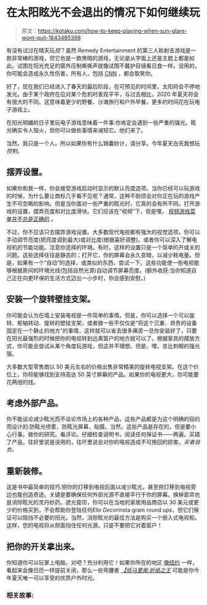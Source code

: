 # 在太阳眩光不会退出的情况下如何继续玩

> 原文：<https://kotaku.com/how-to-keep-playing-when-sun-glare-wont-quit-1843485398>

有没有试过在晴天玩*控*？虽然 Remedy Entertainment 的第三人称射击游戏是一款非常棒的游戏，但它也是一款黑暗的游戏，无论是从字面上还是主题上都是如此。试图在阳光充足的窗外压制嘶嘶声就像试图不戴护目镜看日食一样。没用的，你可能会造成永久性伤害，所有人，包括 [CNN](https://www.cnn.com/2017/08/21/politics/trump-solar-eclipse/index.html) ，都会取笑你。



好了，现在我们已经进入了春天的最后阶段，在可预见的时间里，太阳将会不停地发光。由于某个政府在应对某个危机时表现平平，与过去相比，2020 年夏天将会有很大的不同。这意味着更少的野餐、沙滩旅行和户外早餐，更多的时间花在玩电子游戏上。

在阳光明媚的日子里玩电子游戏意味着一件事:你肯定会遇到一些严重的强光。眩光确实令人恼火，但你可以做些事情来减轻它。他们来了。

当然，我只是一个人。所以如果你有什么锦囊妙计，请分享。今年夏天白天我想玩*控制*。

## 摆弄设置。

如果你和我一样，你会接受游戏启动时显示的默认亮度选项。当你已经可以玩游戏的时候，为什么要让商标几乎看不见呢？通常，这种不耐烦会对你正在玩的游戏产生不可忽略的影响。但是当你面对一些严重的眩光时，它真的会有所不同。打开游戏的设置，摆弄亮度和对比度滑块。它们应该在“视频”下，但是嘿， [视频游戏菜单并不总是正确的](https://kotaku.com/the-ten-commandments-of-video-game-menus-sinners-and-s-5960230) 。

不过，你不应该只去摆弄游戏设置。大多数现代电视都有强大的视觉选项。你可以手动调节亮度(把亮度调到最大)或对比度(根据喜好调整)。或者你可以深入了解电视机的节能功能。注意你选择的环境。有时，这样的设置只是一个简单的开或关的问题。这些选择往往是静态的；打开它，你的屏幕会永久变暗，以减少耗电量。但是，如果有一个“自动”的选择，或类似的东西，尝试一下。这些功能使一些电视能够根据房间的环境光线(包括自然光源)自动调节屏幕亮度。(额外收获:当你知道自己正在向更环保的生活方式迈出一小步时，你会感到安慰。)

## 安装一个旋转壁挂支架。

你可能会认为在墙上安装电视是一件简单的事情。但是，你可以选择一个可以旋转、枢轴转动、旋转的壁挂支架，或者做一些不仅仅是“将这个沉重、昂贵的设备固定在一个静止的地方”的事情，这样就可以省去很多痛苦一旦你安装好了，只要在阳光最强烈的时候把你的电视转到远离窗户的地方就可以了。根据家具的摆放方式，你可能会尝试从某个角度玩游戏，但这并不理想。但是，嘿，总比刺眼的强光强。

大多数大型零售商以 50 美元左右的价格出售非常精美的旋转电视支架。在这个价位上，你将能够找到支持高达 50 英寸屏幕的产品。如果你的电视更大，你可能要花两倍的钱。

## 考虑外部产品。

你不能谈论减少眩光而不谈论市场上的各种产品，这些产品都是为这个明确的目的而设计的:防眩光喷雾，防眩光屏幕，贴膜。当然，这些产品是存在的，但是要小心行事。做你的研究。看评论。仔细检查说明书，阅读任何保证书——两遍。买错了产品，往好里说是没用的，往坏里说会对你的电视造成不可挽回的损害。*买者自负。*

## 重新装修。

这是书中最简单的技巧:把你的灯移到电视后面以减少眩光。甚至把灯移到电视旁边也能创造奇迹。关键是要确保任何外部光源不直接平行于你的屏幕。换掉窗帘也是消除眩光的灵丹妙药。遮光窗帘，你可以在当地的家居用品商店以 30 美元或更少的价格买到，不会帮助你登陆任何*Elle Decor*insta gram round ups，但它们保证可以阻挡不必要的阳光。当然，消除眩光的最佳方法是购买一个嵌入式电视柜。这样，您的电视将从侧面挡住任何光源。只是不要把它对着窗户！

## 把你的开关拿出来。

你知道你可以玩掌上电脑，对吧？充分利用它！如果你所在的地区 [像纽约](https://www.businessinsider.com/new-york-governor-cuomo-stay-at-home-order-june-13-2020-5?fbclid=IwAR3GHCY0WwVpu8roO8VMSpAHUEf5OVjEw13VSl5vz3gPzlXTMOXKegsRFEo) 一样，看起来会像日历一样提前关闭，那么一些弯腰者 [*【纸马里奥:折纸之王*](https://kotaku.com/nintendo-reveals-paper-mario-the-origami-king-coming-1843457822) 可能是你今年夏天唯一可以享受的优质户外时光。

### 相关故事: